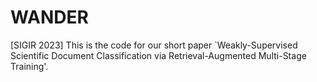 # WANDER
[SIGIR 2023] This is the code for our short paper `Weakly-Supervised Scientific Document Classification via Retrieval-Augmented Multi-Stage Training'.
